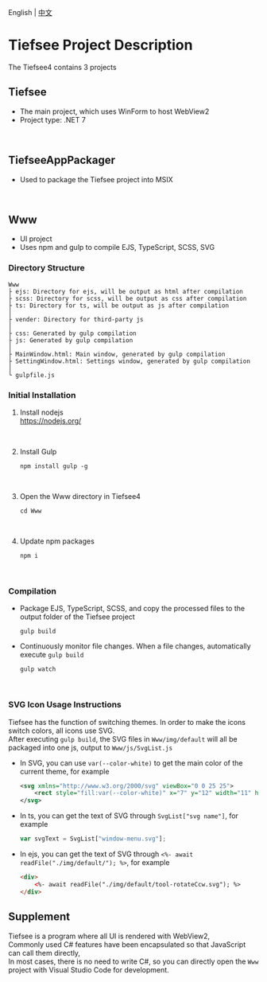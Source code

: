 English | [中文](Building.zh_TW.md)

# Tiefsee Project Description

The Tiefsee4 contains 3 projects

## Tiefsee
- The main project, which uses WinForm to host WebView2
- Project type: .NET 7

<br>

## TiefseeAppPackager
- Used to package the Tiefsee project into MSIX

<br>

## Www
- UI project
- Uses npm and gulp to compile EJS, TypeScript, SCSS, SVG

### Directory Structure
```
Www 
├ ejs: Directory for ejs, will be output as html after compilation
├ scss: Directory for scss, will be output as css after compilation
├ ts: Directory for ts, will be output as js after compilation
│
├ vender: Directory for third-party js
│
├ css: Generated by gulp compilation
├ js: Generated by gulp compilation
│
├ MainWindow.html: Main window, generated by gulp compilation
├ SettingWindow.html: Settings window, generated by gulp compilation
│
└ gulpfile.js
```

### Initial Installation

1. Install nodejs<br>
	https://nodejs.org/

<br>

2. Install Gulp
	```
	npm install gulp -g	
	```

<br>

3. Open the Www directory in Tiefsee4
	```
	cd Www
	```
<br>

4. Update npm packages
	```
	npm i
	```

<br>

### Compilation

- Package EJS, TypeScript, SCSS, and copy the processed files to the output folder of the Tiefsee project
	```
	gulp build
	```

- Continuously monitor file changes. When a file changes, automatically execute `gulp build`
	```
	gulp watch
	```

<br>


### SVG Icon Usage Instructions
Tiefsee has the function of switching themes. In order to make the icons switch colors, all icons use SVG.  
After executing `gulp build`, the SVG files in `Www/img/default` will all be packaged into one js, output to `Www/js/SvgList.js`  

- In SVG, you can use `var(--color-white)` to get the main color of the current theme, for example
	```svg
	<svg xmlns="http://www.w3.org/2000/svg" viewBox="0 0 25 25">
		<rect style="fill:var(--color-white)" x="7" y="12" width="11" height="1"/>
	</svg>
	```

- In ts, you can get the text of SVG through `SvgList["svg name"]`, for example
	```javascript
	var svgText = SvgList["window-menu.svg"];
	```

- In ejs, you can get the text of SVG through `<%- await readFile("./img/default/"); %>`, for example
	```html
	<div>
		<%- await readFile("./img/default/tool-rotateCcw.svg"); %>
	</div>
	```
	
## Supplement

Tiefsee is a program where all UI is rendered with WebView2, <br>
Commonly used C# features have been encapsulated so that JavaScript can call them directly, <br>
In most cases, there is no need to write C#, so you can directly open the `Www` project with Visual Studio Code for development.

